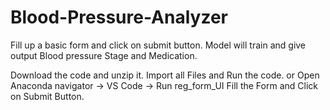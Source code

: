 # Blood-Pressure-Analyzer
Fill up a basic form and click on submit button.  Model will train and give output Blood pressure Stage and Medication.

Download the code and unzip it.
Import all Files and Run the code.
or Open Anaconda navigator -> VS Code -> Run reg_form_UI
Fill the Form and Click on Submit Button.

